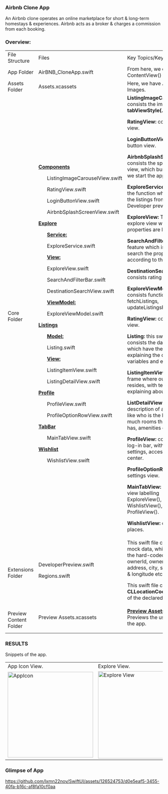 ### Airbnb Clone App
An Airbnb clone operates an online marketplace for short & long-term homestays & experiences. Airbnb acts as a broker & charges a commission from each booking. 

### Overview:
<table>
  <tr>
    <td>File Structure</td>
    <td>Files</td>
    <td>Key Topics/Keywords</td>
  </tr>
  <tr>
    <td>App Folder</td>
    <td>AirBNB_CloneApp.swift</td>
    <td>From here, we can run the ContentView() file.</td>
  </tr>
  <tr>
    <td>Assets Folder</td>
    <td>Assets.xcassets</td>
    <td>Here, we have AppIcons, Images.</td>
  </tr>
  <tr>
    <td>Core Folder</td>
    <td> 
      <ins><b> Components </b></ins>
      <dl><ul> ListingImageCarouselView.swift </ul></dl>
      <dl><ul> RatingView.swift </ul></dl>
      <dl><ul> LoginButtonView.swift </ul></dl>
      <dl><ul> AirbnbSplashScreenView.swift </ul></dl>
      <ins><b> Explore </b></ins>
      <dl>
        <ins><ul><b> Service: </b></ul></ins>
        <dl><ul> ExploreService.swift </ul></dl>
        <ins><ul><b> View: </b></ul></ins>
        <dl><ul> ExploreView.swift </ul></dl>
        <dl><ul> SearchAndFilterBar.swift </ul></dl>
        <dl><ul> DestinationSearchView.swift </ul></dl>
        <ins><ul><b> ViewModel: </b></ul></ins>
        <dl><ul> ExploreViewModel.swift </ul></dl>
      </dl>
      <ins><b> Listings </b></ins>
      <dl>
        <ins><ul><b> Model: </b></ul></ins>
        <dl><ul> Listing.swift </ul></dl>
        <ins><ul><b> View: </b></ul></ins>
        <dl><ul> ListingItemView.swift </ul></dl>
        <dl><ul> ListingDetailView.swift </ul></dl>
      </dl>
      <ins><b> Profile </b></ins>
      <dl>
        <dl><ul> ProfileView.swift </ul></dl>
        <dl><ul> ProfileOptionRowView.swift </ul></dl>
      </dl>
      <ins><b> TabBar </b></ins>
      <dl>
        <dl><ul> MainTabView.swift </ul></dl>
      </dl>
      <ins><b> Wishlist </b></ins>
      <dl>
        <dl><ul> WishlistView.swift </ul></dl>
      </dl>
    </td>
  <td>
    <dl><b>ListingImageCarouselView:</b> consists the image, in <b>tabViewStyle(.page)</b>.</dl>
    <dl><b>RatingView:</b> consists rating view.</dl>
    <dl><b>LoginButtonView:</b> Log-in button view.</dl>
    <dl><b>AirbnbSplashScreenView:</b> consists the splash screen view, which bumps in when we start the app.</dl>
    <dl><b>ExploreService:</b> consists the function which fetches the listings from the Developer preview.</dl>
    <dl><b>ExploreView:</b> This is the explore view where all the properties are listed.</dl>
    <dl><b>SearchAndFilterBarView:</b> feature which is used to search the property according to the need.</dl>
    <dl><b>DestinationSearchView:</b> consists rating view.</dl>
    <dl><b>ExploreViewModel:</b> consists functions like fetchListings, updateListingsForLocation.</dl>
    <dl><b>RatingView:</b> consists rating view.</dl>
    <dl><b>Listing:</b> this swift file consists the data model which have the struct explaining the constants, variables and enums.</dl>
    <dl><b>ListingItemView:</b> created a frame where our image resides, with text details explaining about the place.</dl>
    <dl><b>ListDetailView:</b> consists a description of a property like who is the host, how much rooms the property has, amenities offering.</dl>
    <dl><b>ProfileView:</b> consists the log-in bar, with feature like settings, accessibility & help center.</dl>
    <dl><b>ProfileOptionRowView:</b> settings view.</dl>
    <dl><b>MainTabView:</b> created a tab view labelling ExploreView(), WishlistView(), ProfileView().</dl>
    <dl><b>WishlistView:</b> consists liked places.</dl>
  </td>
  </tr>
  <tr>
    <td>Extensions Folder</td>
    <td>
      <dl> DeveloperPreview.swift </dl>
      <dl> Regions.swift </dl>
    </td>
    <td>
      <dl> This swift file contains the mock data, which consists the hard-coded details like ownerId, ownerName, address, city, state, latitude & longitude etc. </dl>
      <dl> This swift file contains the <b>CLLocationCoordinates2D</b> of the declared places. </dl>
    </td>
  </tr>
  <tr>
    <td>Preview Content Folder</td>
    <td>
      <dl>Preview Assets.xcassets</dl>
    </td>
    <td>
      <dl><ins><b>Preview Assets.xcassets:</b></ins> Previews the used assets in the app.</dl>
    </td>
  </tr>
</table>


### RESULTS
Snippets of the app.

<table>
  <tr>
    <td>App Icon View.</td>
    <td>Explore View.</td>
    <td>Listing View.</td>
    <td>Wishlist View.</td>
    <td>Profile View.</td>
  </tr>
  <tr>
<!--     <td><img src="screenshots/Screenshot_1582745092.png" width=270 height=480></td> -->
    <td><img width="273" alt="AppIcon" src="https://github.com/lxmn22nov/SwiftUI/assets/126524753/aaf87ade-ec8c-4d50-a4db-5d1e95f65917"></td>
    <td><img width="278" alt="Explore View" src="https://github.com/lxmn22nov/SwiftUI/assets/126524753/e6f36d94-0735-4e3a-9c96-77847ac3f310"></td>
    <td><img width="278" alt="Listing View" src="https://github.com/lxmn22nov/SwiftUI/assets/126524753/3584c537-47c5-4ccd-b98b-222469febc85"></td>
    <td><img width="278" alt="Wishlist View" src="https://github.com/lxmn22nov/SwiftUI/assets/126524753/f5347bd2-b058-42bc-aadb-915487c26209"></td>
    <td><img width="278" alt="Profile View" src="https://github.com/lxmn22nov/SwiftUI/assets/126524753/0005f5b5-99b4-46e7-a718-fd02f7f5e514"></td>
  </tr>
 </table>

### Glimpse of App

https://github.com/lxmn22nov/SwiftUI/assets/126524753/d0e5eaf5-3455-40fa-b16c-af8fa10cf0aa
